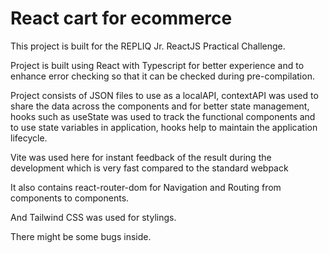 # React cart for ecommerce

This project is built for the REPLIQ Jr. ReactJS Practical Challenge.

Project is built using React with Typescript for better experience and to enhance error checking so that it can be checked during pre-compilation.

Project consists of JSON files to use as a localAPI, contextAPI was used to share the data across the components and for better state management, hooks such as useState was used to track the functional components and to use state variables in application, hooks help to maintain the application lifecycle.

Vite was used here for instant feedback of the result during the development which is very fast compared to the standard webpack

It also contains react-router-dom for Navigation and Routing from components to components. 

And Tailwind CSS was used for stylings. 

There might be some bugs inside. 

